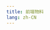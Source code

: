 ```yaml
---
title: 前端物料
lang: zh-CN
---
```


<script setup>
import { ref } from 'vue'
import Fall from './components/Fall.vue'
const list = ref([
  { img: '/demo.png', link: '/vue/' }
])
</script>

<Fall :data="list"/>